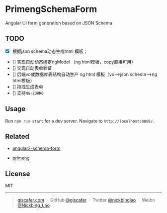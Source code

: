 # PrimengSchemaForm

Angular UI form generation based on JSON Schema


## TODO

- [x] 根据json schema动态生成html 模板；
- [] 实现自动动态绑定ngModel （ng html模板，copy直接可用）
- [] 实现自动表单验证
- [] 后端vo或数据库表结构自动生产 ng html 模板（vo—>json schema—>ng html模板）
- [] 拖拽生成表单
- [] 支持`NG-ZORRO`

## Usage

Run `npm run start` for a dev server. Navigate to `http://localhost:8888/`.

## Related

- [angular2-schema-form](https://github.com/makinacorpus/angular2-schema-form)

- [primeng](https://github.com/primefaces/primeng)

## License

MIT

---

> [giscafer.com](http://giscafer.com) &nbsp;&middot;&nbsp;
> GitHub [@giscafer](https://github.com/giscafer) &nbsp;&middot;&nbsp;
> Twitter [@nickbinglao](https://twitter.com/nickbinglao) &nbsp;&middot;&nbsp;
> Weibo [@Nickbing_Lao](https://weibo.com/laohoubin)